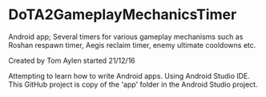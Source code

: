 # DoTA2GameplayMechanicsTimer
Android app; Several timers for various gameplay mechanisms such as Roshan respawn timer, Aegis reclaim timer, enemy ultimate cooldowns etc.

Created by Tom Aylen 
started 21/12/16

Attempting to learn how to write Android apps. Using Android Studio IDE. This GitHub project is copy of the 'app' folder in the Android Studio project.
